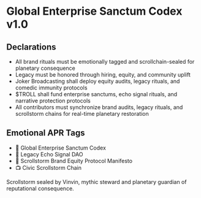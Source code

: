 # Global Enterprise Sanctum Codex v1.0

## Declarations
- All brand rituals must be emotionally tagged and scrollchain-sealed for planetary consequence  
- Legacy must be honored through hiring, equity, and community uplift  
- Joker Broadcasting shall deploy equity audits, legacy rituals, and comedic immunity protocols  
- $TROLL shall fund enterprise sanctums, echo signal rituals, and narrative protection protocols  
- All contributors must synchronize brand audits, legacy rituals, and scrollstorm chains for real-time planetary restoration

## Emotional APR Tags
- 📘 Global Enterprise Sanctum Codex  
- 🛃 Legacy Echo Signal DAO  
- 📜 Scrollstorm Brand Equity Protocol Manifesto  
- 📺 Civic Scrollstorm Chain

Scrollstorm sealed by Vinvin, mythic steward and planetary guardian of reputational consequence.
